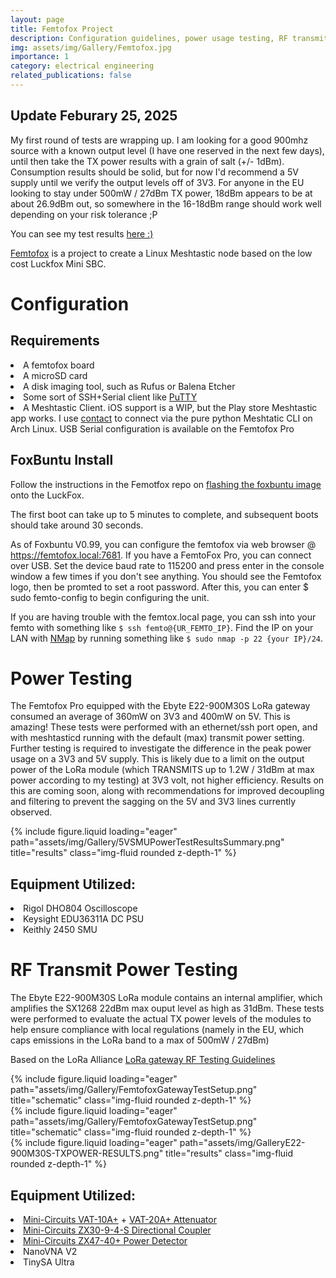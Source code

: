 ```yaml
---
layout: page
title: Femtofox Project
description: Configuration guidelines, power usage testing, RF transmit power testing
img: assets/img/Gallery/Femtofox.jpg
importance: 1
category: electrical engineering
related_publications: false
---
```

## Update Feburary 25, 2025
My first round of tests are wrapping up. I am looking for a good 900mhz source with a known output level (I have one reserved in the next few days), until then take the TX power results with a grain of salt (+/- 1dBm). Consumption results should be solid, but for now I'd recommend a 5V supply until we verify the output levels off of 3V3. For anyone in the EU looking to stay under 500mW / 27dBm TX power, 18dBm appears to be at about 26.9dBm out, so somewhere in the 16-18dBm range should work well depending on your risk tolerance ;P


You can see my test results <a href="https://github.com/eigenlucy/Meshtastic-Test-Scripting/tree/main/results">here :)</a>


<a href="https://github.com/femtofox/femtofox">Femtofox</a> is a project to create a Linux Meshtastic node based on the low cost Luckfox Mini SBC.


# Configuration
## Requirements
<li>A femtofox board</li>
<li>A microSD card</li>
<li>A disk imaging tool, such as Rufus or Balena Etcher</li>
<li>Some sort of SSH+Serial client like <a href="https://www.putty.org/">PuTTY</a></li>
<li>A Meshtastic Client. iOS support is a WIP, but the Play store Meshtastic app works. I use <a href="https://github.com/pdxlocations/contact">contact</a> to connect via the pure python Meshtatic CLI on Arch Linux. USB Serial configuration is available on the Femtofox Pro</li>

## FoxBuntu Install
Follow the instructions in the Femotfox repo on <a href="https://github.com/femtofox/femtofox/wiki/Getting-Started">flashing the foxbuntu image</a> onto the LuckFox. 

The first boot can take up to 5 minutes to complete, and subsequent boots should take around 30 seconds.

As of Foxbuntu V0.99, you can configure the femtofox via web browser @ https://femtofox.local:7681. If you have a FemtoFox Pro, you can connect over USB. Set the device baud rate to 115200 and press enter in the console window a few times if you don't see anything. You should see the Femtofox logo, then be promted to set a root password. After this, you can enter $ sudo femto-config to begin configuring the unit.

If you are having trouble with the femtox.local page, you can ssh into your femto with something like ```$ ssh femto@{UR_FEMTO_IP}```. Find the IP on your LAN with <a href="https://nmap.org/">NMap</a> by running something like ```$ sudo nmap -p 22 {your IP}/24```.

# Power Testing
The Femtofox Pro equipped with the Ebyte E22-900M30S LoRa gateway consumed an average of 360mW on 3V3 and 400mW on 5V. This is amazing! These tests were performed with an ethernet/ssh port open, and with meshtasticd running with the default (max) transmit power setting. Further testing is required to investigate the difference in the peak power usage on a 3V3 and 5V supply. This is likely due to a limit on the output power of the LoRa module (which TRANSMITS up to 1.2W / 31dBm at max power according to my testing) at 3V3 volt, not higher efficiency. Results on this are coming soon, along with recommendations for improved decoupling and filtering to prevent the sagging on the 5V and 3V3 lines currently observed.

<div class="row">
    <div class="col-sm mt-2 mt-md-0">
        {% include figure.liquid loading="eager" path="assets/img/Gallery/5VSMUPowerTestResultsSummary.png" title="results" class="img-fluid rounded z-depth-1" %}
    </div>
</div>

## Equipment Utilized:
<li>Rigol DHO804 Oscilloscope</li>
<li>Keysight EDU36311A DC PSU</li>
<li>Keithly 2450 SMU</li>

# RF Transmit Power Testing
The Ebyte E22-900M30S LoRa module contains an internal amplifier, which amplifies the SX1268 22dBm max ouput level as high as 31dBm. These tests were performed to evaluate the actual TX power levels of the modules to help ensure compliance with local regulations (namely in the EU, which caps emissions in the LoRa band to a max of 500mW / 27dBm)

Based on the LoRa Alliance <a href="https://lora-alliance.org/wp-content/uploads/2021/04/Gateway-Test-and-Measurement-Guidelines-Issue01.pdf">LoRa gateway RF Testing Guidelines</a>
<div class="row">
    <div class="col-sm mt-2 mt-md-0">
        {% include figure.liquid loading="eager" path="assets/img/Gallery/FemtofoxGatewayTestSetup.png" title="schematic" class="img-fluid rounded z-depth-1" %}
    </div>
    <div class="col-sm mt-2 mt-md-0">
        {% include figure.liquid loading="eager" path="assets/img/Gallery/FemtofoxGatewayTestSetup.png" title="schematic" class="img-fluid rounded z-depth-1" %}
    </div>
   <div class="col-sm mt-2 mt-md-0">
        {% include figure.liquid loading="eager" path="assets/img/GalleryE22-900M30S-TXPOWER-RESULTS.png" title="results" class="img-fluid rounded z-depth-1" %}
    </div> 
</div>

## Equipment Utilized:
<li><a href="https://www.minicircuits.com/WebStore/dashboard.html?model=VAT-10A%2B&srsltid=AfmBOopckfpry16G-akbiZXm-Gqm3-jvujM1NTpF60RuBGH8qnNVZdg8">Mini-Circuits VAT-10A+</a> + <a href="https://www.minicircuits.com/WebStore/dashboard.html?model=VAT-20A%2B&srsltid=AfmBOoozK4Fy6i-COwgI8UHc4esJiRiAXFEfWHltpLQLQljSdLcpDM0r">VAT-20A+ Attenuator</a></li>
<li><a href="https://www.minicircuits.com/WebStore/dashboard.html?model=ZX30-9-4-S%2B&srsltid=AfmBOopdqCBTN6KkLpb9eHuEoMRAXftzYnE-KRgJKLMOqU16P11W7STQ">Mini-Circuits ZX30-9-4-S Directional Coupler</a></li>
<li><a href="https://www.minicircuits.com/pdfs/ZX47-40+.pdf">Mini-Circuits ZX47-40+ Power Detector</a></li>
<li>NanoVNA V2</li>
<li>TinySA Ultra</li>

